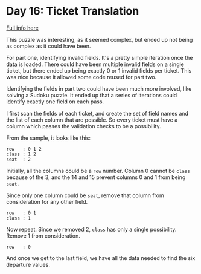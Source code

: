 # Day 16: Ticket Translation

[Full info here](https://adventofcode.com/2020/day/16)

This puzzle was interesting, as it seemed complex, but ended up not being as
complex as it could have been.

For part one, identifying invalid fields. It's a pretty simple iteration once the
data is loaded. There could have been multiple invalid fields on a single ticket,
but there ended up being exactly 0 or 1 invalid fields per ticket. This was nice
because it allowed some code reused for part two.

Identifying the fields in part two could have been much more involved, like solving
a Sudoku puzzle. It ended up that a series of iterations could identify exactly
one field on each pass.

I first scan the fields of each ticket, and create the set of field names and the
list of each column that are possible. So every ticket must have a column which
passes the validation checks to be a possibility.

From the sample, it looks like this:

```
row   : 0 1 2
class : 1 2
seat  : 2
```

Initially, all the columns could be a `row` number. Column 0 cannot be `class` because
of the 3, and the 14 and 15 prevent columns 0 and 1 from being `seat`.

Since only one column could be `seat`, remove that column from consideration for any
other field.

```
row   : 0 1
class : 1
```

Now repeat. Since we removed 2, `class` has only a single possibility. Remove 1 from
consideration.

```
row   : 0
```

And once we get to the last field, we have all the data needed to find the six
departure values.
